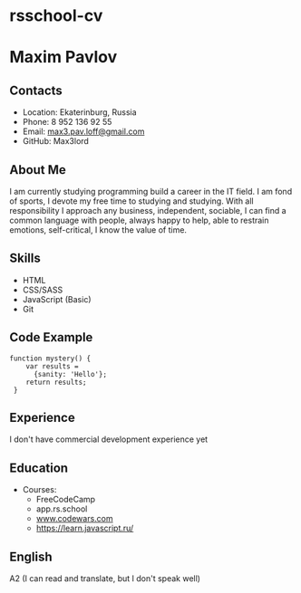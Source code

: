 # rsschool-cv

# Maxim Pavlov

## Contacts

- Location: Ekaterinburg, Russia
- Phone: 8 952 136 92 55
- Email: max3.pav.loff@gmail.com
- GitHub: Max3lord

## About Me

I am currently studying programming
build a career in the IT field.
I am fond of sports, I devote my free time to studying and studying.
With all responsibility I approach any business, independent, sociable, I can
find a common language with people, always happy to help, able to restrain emotions,
self-critical, I know the value of time.

## Skills

- HTML
- CSS/SASS
- JavaScript (Basic)
- Git

## Code Example

```
function mystery() {
	var results =
	  {sanity: 'Hello'};
	return results;
 }
```

## Experience

I don't have commercial development experience yet

## Education

- Courses:
  - FreeCodeCamp
  * app.rs.school
  * www.codewars.com
  * https://learn.javascript.ru/

## English

A2 (I can read and translate, but I don't speak well)
